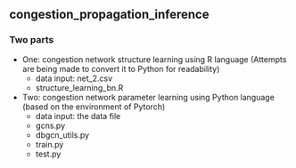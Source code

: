 ## congestion_propagation_inference
### Two parts
* One: congestion network structure learning using R language (Attempts are being made to convert it to Python for readability)
    *  data input: net_2.csv
    *  structure_learning_bn.R
* Two: congestion network parameter learning using Python language (based on the environment of Pytorch)
    *  data input: the data file
    *  gcns.py
    *  dbgcn_utils.py
    *  train.py
    *  test.py
    
